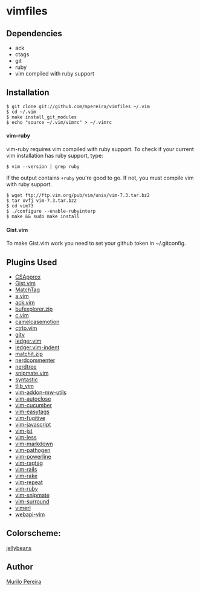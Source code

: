 # vimfiles

## Dependencies
  - ack
  - ctags
  - git
  - ruby
  - vim compiled with ruby support

## Installation
    $ git clone git://github.com/mpereira/vimfiles ~/.vim
    $ cd ~/.vim
    $ make install_git_modules
    $ echo "source ~/.vim/vimrc" > ~/.vimrc

#### vim-ruby
vim-ruby requires vim compiled with ruby support. To check if your current vim
installation has ruby support, type:

    $ vim --version | grep ruby

If the output contains `+ruby` you're good to go. If not, you must compile vim
with ruby support.

    $ wget ftp://ftp.vim.org/pub/vim/unix/vim-7.3.tar.bz2
    $ tar xvfj vim-7.3.tar.bz2
    $ cd vim73
    $ ./configure --enable-rubyinterp
    $ make && sudo make install

#### Gist.vim
  To make Gist.vim work you need to set your github token in ~/.gitconfig.

## Plugins Used
  - [CSApprox](https://github.com/vim-scripts/CSApprox)
  - [Gist.vim](https://github.com/vim-scripts/Gist.vim)
  - [MatchTag](https://github.com/gregsexton/MatchTag)
  - [a.vim](https://github.com/vim-scripts/a.vim)
  - [ack.vim](https://github.com/mileszs/ack.vim)
  - [bufexplorer.zip](https://github.com/vim-scripts/bufexplorer.zip)
  - [c.vim](https://github.com/vim-scripts/c.vim)
  - [camelcasemotion](https://github.com/vim-scripts/camelcasemotion)
  - [ctrlp.vim](https://github.com/kien/ctrlp.vim)
  - [gitv](https://github.com/vim-scripts/gitv)
  - [ledger.vim](https://github.com/vim-scripts/ledger.vim)
  - [ledger.vim-indent](https://github.com/vim-scripts/ledger.vim-indent)
  - [matchit.zip](https://github.com/vim-scripts/matchit.zip)
  - [nerdcommenter](https://github.com/scrooloose/nerdcommenter)
  - [nerdtree](https://github.com/scrooloose/nerdtree)
  - [snipmate.vim](https://github.com/msanders/snipmate.vim)
  - [syntastic](https://github.com/scrooloose/syntastic)
  - [tlib_vim](https://github.com/tomtom/tlib_vim)
  - [vim-addon-mw-utils](https://github.com/MarcWeber/vim-addon-mw-utils)
  - [vim-autoclose](https://github.com/Townk/vim-autoclose)
  - [vim-cucumber](https://github.com/tpope/vim-cucumber)
  - [vim-easytags](https://github.com/xolox/vim-easytags)
  - [vim-fugitive](https://github.com/tpope/vim-fugitive)
  - [vim-javascript](https://github.com/pangloss/vim-javascript.git)
  - [vim-jst](https://github.com/briancollins/vim-jst.git)
  - [vim-less](https://github.com/lunaru/vim-less)
  - [vim-markdown](https://github.com/plasticboy/vim-markdown)
  - [vim-pathogen](https://github.com/tpope/vim-pathogen)
  - [vim-powerline](https://github.com/Lokaltog/vim-powerline)
  - [vim-ragtag](https://github.com/tpope/vim-ragtag)
  - [vim-rails](https://github.com/tpope/vim-rails)
  - [vim-rake](https://github.com/tpope/vim-rake)
  - [vim-repeat](https://github.com/tpope/vim-repeat)
  - [vim-ruby](https://github.com/vim-ruby/vim-ruby)
  - [vim-snipmate](https://github.com/garbas/vim-snipmate)
  - [vim-surround](https://github.com/tpope/vim-surround)
  - [vimerl](https://github.com/jimenezrick/vimerl)
  - [webapi-vim](https://github.com/mattn/webapi-vim)

## Colorscheme:
  [jellybeans](https://github.com/vim-scripts/jellybeans.vim)

## Author
  [Murilo Pereira](http://murilopereira.com)
